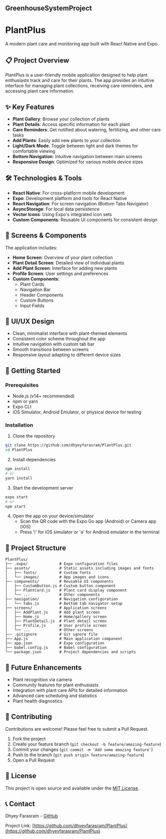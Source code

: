 ## GreenhouseSystemProject
# PlantPlus

A modern plant care and monitoring app built with React Native and Expo.

## 📋 Project Overview

PlantPlus is a user-friendly mobile application designed to help plant enthusiasts track and care for their plants. The app provides an intuitive interface for managing plant collections, receiving care reminders, and accessing plant care information.

## ✨ Key Features

- **Plant Gallery**: Browse your collection of plants
- **Plant Details**: Access specific information for each plant
- **Care Reminders**: Get notified about watering, fertilizing, and other care tasks
- **Add Plants**: Easily add new plants to your collection
- **Light/Dark Mode**: Toggle between light and dark themes for comfortable viewing
- **Bottom Navigation**: Intuitive navigation between main screens
- **Responsive Design**: Optimized for various mobile device sizes

## 🛠️ Technologies & Tools

- **React Native**: For cross-platform mobile development
- **Expo**: Development platform and tools for React Native
- **React Navigation**: For screen navigation (Bottom Tabs Navigator)
- **AsyncStorage**: For local data persistence
- **Vector Icons**: Using Expo's integrated icon sets
- **Custom Components**: Reusable UI components for consistent design

## 📱 Screens & Components

The application includes:

- **Home Screen**: Overview of your plant collection
- **Plant Detail Screen**: Detailed view of individual plants
- **Add Plant Screen**: Interface for adding new plants
- **Profile Screen**: User settings and preferences
- **Custom Components**:
  - Plant Cards
  - Navigation Bar
  - Header Components
  - Custom Buttons
  - Input Fields

## 🎨 UI/UX Design

- Clean, minimalist interface with plant-themed elements
- Consistent color scheme throughout the app
- Intuitive navigation with custom tab bar
- Smooth transitions between screens
- Responsive layout adapting to different device sizes

## 🚀 Getting Started

### Prerequisites

- Node.js (v14+ recommended)
- npm or yarn
- Expo CLI
- iOS Simulator, Android Emulator, or physical device for testing

### Installation

1. Clone the repository
```bash
git clone https://github.com/dhyeyfarasram/PlantPlus.git
cd PlantPlus
```

2. Install dependencies
```bash
npm install
# or
yarn install
```

3. Start the development server
```bash
expo start
# or
npm start
```

4. Open the app on your device/simulator
   - Scan the QR code with the Expo Go app (Android) or Camera app (iOS)
   - Press 'i' for iOS simulator or 'a' for Android emulator in the terminal

## 📂 Project Structure

```
PlantPlus/
├── .expo/              # Expo configuration files
├── assets/             # Static assets including images and fonts
│   ├── fonts/          # Custom fonts
│   └── images/         # App images and icons
├── components/         # Reusable UI components
│   ├── CustomButton.js # Custom button component
│   ├── PlantCard.js    # Plant card display component
│   └── ...             # Other components
├── navigation/         # Navigation configuration
│   └── tabs.js         # Bottom tab navigator setup
├── screens/            # Application screens
│   ├── AddPlant.js     # Add plant screen
│   ├── Home.js         # Home/gallery screen
│   ├── PlantDetail.js  # Plant detail screen
│   ├── Profile.js      # User profile screen
│   └── ...             # Other screens
├── .gitignore          # Git ignore file
├── App.js              # Main application component
├── app.json            # Expo configuration
├── babel.config.js     # Babel configuration
└── package.json        # Project dependencies and scripts
```

## 🔮 Future Enhancements

- Plant recognition via camera
- Community features for plant enthusiasts
- Integration with plant care APIs for detailed information
- Advanced care scheduling and statistics
- Plant health diagnostics

## 🤝 Contributing

Contributions are welcome! Please feel free to submit a Pull Request.

1. Fork the project
2. Create your feature branch (`git checkout -b feature/amazing-feature`)
3. Commit your changes (`git commit -m 'Add some amazing feature'`)
4. Push to the branch (`git push origin feature/amazing-feature`)
5. Open a Pull Request

## 📝 License

This project is open source and available under the [MIT License](LICENSE).

## 📞 Contact

Dhyey Farasram - [GitHub](https://github.com/dhyeyfarasram)

Project Link: [https://github.com/dhyeyfarasram/PlantPlus](https://github.com/dhyeyfarasram/PlantPlus)
